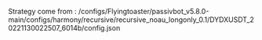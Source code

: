 Strategy come from : /configs/Flyingtoaster/passivbot_v5.8.0-main/configs/harmony/recursive/recursive_noau_longonly_0.1/DYDXUSDT_20221130022507_6014b/config.json